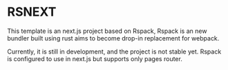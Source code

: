# RSNEXT

This template is an next.js project based on Rspack, Rspack is an new bundler built using rust aims to become drop-in replacement for webpack.

Currently, it is still in development, and the project is not stable yet. Rspack is configured to use in next.js but supports only pages router.